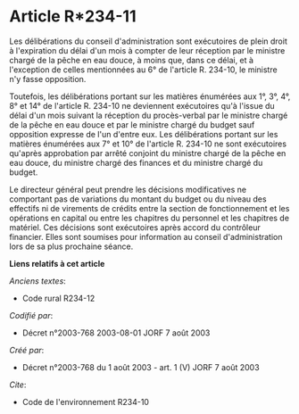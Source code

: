 # Article R*234-11

Les délibérations du conseil d'administration sont exécutoires de plein droit à l'expiration du délai d'un mois à compter de
leur réception par le ministre chargé de la pêche en eau douce, à moins que, dans ce délai, et à l'exception de celles
mentionnées au 6° de l'article R. 234-10, le ministre n'y fasse opposition.

Toutefois, les délibérations portant sur les matières énumérées aux 1°, 3°, 4°, 8° et 14° de l'article R. 234-10 ne
deviennent exécutoires qu'à l'issue du délai d'un mois suivant la réception du procès-verbal par le ministre chargé de la
pêche en eau douce et par le ministre chargé du budget sauf opposition expresse de l'un d'entre eux. Les délibérations
portant sur les matières énumérées aux 7° et 10° de l'article R. 234-10 ne sont exécutoires qu'après approbation par arrêté
conjoint du ministre chargé de la pêche en eau douce, du ministre chargé des finances et du ministre chargé du budget.

Le directeur général peut prendre les décisions modificatives ne comportant pas de variations du montant du budget ou du
niveau des effectifs ni de virements de crédits entre la section de fonctionnement et les opérations en capital ou entre les
chapitres du personnel et les chapitres de matériel. Ces décisions sont exécutoires après accord du contrôleur financier.
Elles sont soumises pour information au conseil d'administration lors de sa plus prochaine séance.

**Liens relatifs à cet article**

_Anciens textes_:

  - Code rural R234-12

_Codifié par_:

  - Décret n°2003-768 2003-08-01 JORF 7 août 2003

_Créé par_:

  - Décret n°2003-768 du 1 août 2003 - art. 1 (V) JORF 7 août 2003

_Cite_:

  - Code de l'environnement R234-10
